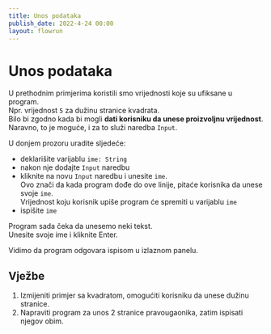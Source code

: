 ```yaml
---
title: Unos podataka
publish_date: 2022-4-24 00:00
layout: flowrun
---
```



# Unos podataka

U prethodnim primjerima koristili smo vrijednosti koje su ufiksane u program.  
Npr. vrijednost `5` za dužinu stranice kvadrata.  
Bilo bi zgodno kada bi mogli **dati korisniku da unese proizvoljnu vrijednost**.  
Naravno, to je moguće, i za to služi naredba `Input`.




U donjem prozoru uradite sljedeće:
- deklarišite varijablu `ime: String`
- nakon nje dodajte `Input` naredbu
- kliknite na novu `Input` naredbu i unesite `ime`.  
    Ovo znači da kada program dođe do ove linije, pitaće korisnika da unese svoje `ime`.  
    Vrijednost koju korisnik upiše program će spremiti u varijablu `ime`
- ispišite `ime`

<div>
    <div class="flowrun-instance flowrun--editable flowrun-layout-d-o"></div>
</div>

Program sada čeka da unesemo neki tekst.  
Unesite svoje ime i kliknite Enter.

Vidimo da program odgovara ispisom u izlaznom panelu.

## Vježbe
1. Izmijeniti primjer sa kvadratom, omogućiti korisniku da unese dužinu stranice.
1. Napraviti program za unos 2 stranice pravougaonika, zatim ispisati njegov obim.
        















